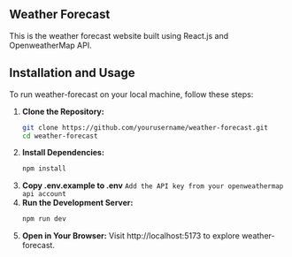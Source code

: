 ## Weather Forecast
This is the weather forecast website built using React.js and OpenweatherMap API.


## Installation and Usage
To run weather-forecast on your local machine, follow these steps:

1. **Clone the Repository:**
   ```bash
   git clone https://github.com/yourusername/weather-forecast.git
   cd weather-forecast
2. **Install Dependencies:**
   ```bash
   npm install

3. **Copy .env.example to .env**
    ``Add the API key from your openweathermap api account``
4. **Run the Development Server:**
    ```bash
    npm run dev

5. **Open in Your Browser:**
   Visit http://localhost:5173 to explore weather-forecast.